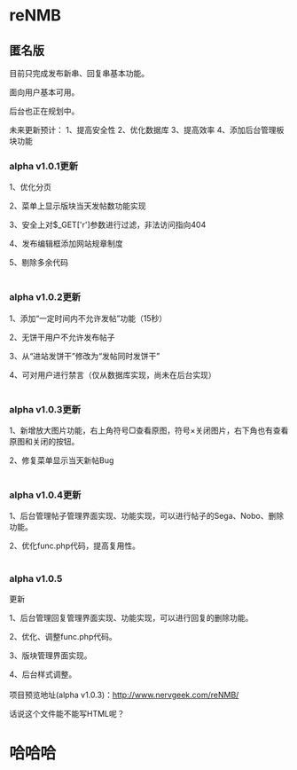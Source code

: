 # reNMB
<h2>匿名版</h2>

目前只完成发布新串、回复串基本功能。

面向用户基本可用。

后台也正在规划中。

未来更新预计：
1、提高安全性
2、优化数据库
3、提高效率
4、添加后台管理板块功能


<h3>alpha v1.0.1更新</h3

1、优化分页

2、菜单上显示版块当天发帖数功能实现

3、安全上对$_GET['r']参数进行过滤，非法访问指向404

4、发布编辑框添加网站规章制度

5、剔除多余代码
</br></br>
<h3>alpha v1.0.2更新</h3

1、添加“一定时间内不允许发帖”功能（15秒）

2、无饼干用户不允许发布帖子

3、从“进站发饼干”修改为“发帖同时发饼干”

4、可对用户进行禁言（仅从数据库实现，尚未在后台实现）
</br></br>
<h3>alpha v1.0.3更新</h3

1、新增放大图片功能，右上角符号□查看原图，符号×关闭图片，右下角也有查看原图和关闭的按钮。

2、修复菜单显示当天新帖Bug
</br></br>
<h3>alpha v1.0.4更新</h3

1、后台管理帖子管理界面实现、功能实现，可以进行帖子的Sega、Nobo、删除功能。

2、优化func.php代码，提高复用性。
</br></br>
<h3>alpha v1.0.5</h3>更新

1、后台管理回复管理界面实现、功能实现，可以进行回复的删除功能。

2、优化、调整func.php代码。

3、版块管理界面实现。

4、后台样式调整。
</br></br>
项目预览地址(alpha v1.0.3)：http://www.nervgeek.com/reNMB/

话说这个文件能不能写HTML呢？
<h1>哈哈哈</h1>
